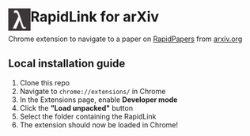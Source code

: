 # <img src="images/logo192.png" width="45" align="left"> RapidLink for arXiv

Chrome extension to navigate to a paper on [RapidPapers](https://www.rapidpapers.dev) from [arxiv.org](https://www.arxiv.org)

## Local installation guide

1. Clone this repo
2. Navigate to `chrome://extensions/` in Chrome
3. In the Extensions page, enable **Developer mode**
4. Click the **"Load unpacked"** button
5. Select the folder containing the RapidLink
6. The extension should now be loaded in Chrome!
